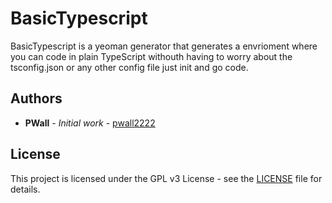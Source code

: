 # BasicTypescript

BasicTypescript is a yeoman generator that generates a envrioment where you can code in plain TypeScript withouth having to worry about the tsconfig.json or any other config file just init and go code.

## Authors

- **PWall** - _Initial work_ - [pwall2222](https://github.com/pwall2222)

## License

This project is licensed under the GPL v3 License - see the [LICENSE](LICENSE) file for details.
